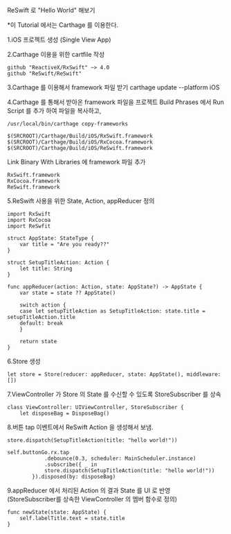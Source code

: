 ReSwift 로 "Hello World" 해보기

*이 Tutorial 에서는 Carthage 를 이용한다.

1.iOS 프로젝트 생성 (Single View App)

2.Carthage 이용을 위한 cartfile 작성

```
github "ReactiveX/RxSwift" ~> 4.0   
github "ReSwift/ReSwift"
```

3.Carthage 를 이용해서 framework 파일 받기
carthage update --platform iOS

4.Carthage 를 통해서 받아온 framework 파일을 프로젝트 Build Phrases 에서 Run Script 를 추가 하여 파일을 복사하고,
```
/usr/local/bin/carthage copy-frameworks   
```

```
$(SRCROOT)/Carthage/Build/iOS/RxSwift.framework   
$(SRCROOT)/Carthage/Build/iOS/RxCocoa.framework   
$(SRCROOT)/Carthage/Build/iOS/ReSwift.framework   
```

Link Binary With Libraries 에 framework 파일 추가

```
RxSwift.framework   
RxCocoa.framework   
ReSwift.framework   
```

5.ReSwift 사용을 위한 State, Action, appReducer 정의
```
import RxSwift
import RxCocoa
import ReSwfit 

struct AppState: StateType {
    var title = "Are you ready??"
}

struct SetupTitleAction: Action {
    let title: String
}

func appReducer(action: Action, state: AppState?) -> AppState {
    var state = state ?? AppState()
    
    switch action {
    case let setupTitleAction as SetupTitleAction: state.title = setupTitleAction.title
    default: break
    }
    
    return state
}
```

6.Store 생성

```
let store = Store(reducer: appReducer, state: AppState(), middleware: [])
```

7.ViewController 가 Store 의 State 를 수신할 수 있도록 StoreSubscriber 를 상속

```
class ViewController: UIViewController, StoreSubscriber {
    let disposeBag = DisposeBag()
```


8.버튼 tap 이벤트에서 ReSwift Action 을 생성해서 보냄.

```
store.dispatch(SetupTitleAction(title: "hello world!"))
```

```
self.buttonGo.rx.tap
            .debounce(0.3, scheduler: MainScheduler.instance)
            .subscribe({ _ in
            store.dispatch(SetupTitleAction(title: "hello world!"))
        }).disposed(by: disposeBag)
```

9.appReducer 에서 처리된 Action 의 결과 State 를 UI 로 반영   
(StoreSubscriber를 상속한 ViewController 의 멤버 함수로 정의)

```
func newState(state: AppState) {
    self.labelTitle.text = state.title
}
```
